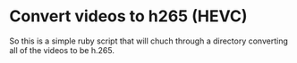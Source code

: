 # Convert videos to h265 (HEVC)

So this is a simple ruby script that will chuch through a directory converting all of the videos to be h.265.
